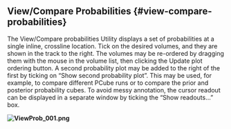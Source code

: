 ## View/Compare Probabilities {#view-compare-probabilities}

The View/Compare probabilities Utility displays a set of probabilities at a single inline, crossline location. Tick on the desired volumes, and they are shown in the track to the right. The volumes may be re-ordered by dragging them with the mouse in the volume list, then clicking the Update plot ordering button. A second probability plot may be added to the right of the first by ticking on “Show second probability plot”. This may be used, for example, to compare different PCube runs or to compare the prior and posterior probability cubes. To avoid messy annotation, the cursor readout can be displayed in a separate window by ticking the “Show readouts…” box.

**![ViewProb_001.png](C:\Temp\Gitbook3\export\assets\viewprob001.png)**